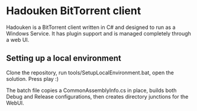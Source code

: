 Hadouken BitTorrent client
==========================

Hadouken is a BitTorrent client written in C# and designed to run as a Windows Service. It has plugin support and is managed completely through a web UI.

Setting up a local environment
------------------------------
Clone the repository, run tools/SetupLocalEnvironment.bat, open the solution. Press play :)

The batch file copies a CommonAssemblyInfo.cs in place, builds both Debug and Release configurations, then creates directory junctions for the WebUI.